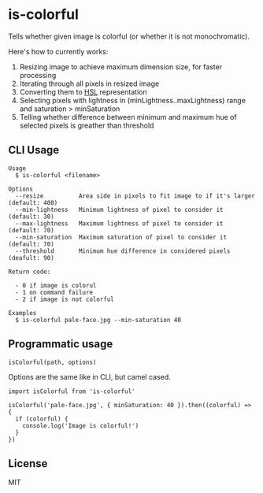 # is-colorful

Tells whether given image is colorful (or whether it is not monochromatic).

Here's how to currently works:

1. Resizing image to achieve maximum dimension size, for faster processing
2. Iterating through all pixels in resized image
3. Converting them to [HSL](https://en.wikipedia.org/wiki/HSL_and_HSV) representation
4. Selecting pixels with lightness in (minLightness..maxLightness) range and saturation > minSaturation
5. Telling whether difference between minimum and maximum hue of selected pixels is greather than threshold

## CLI Usage

```
Usage
  $ is-colorful <filename>

Options
  --resize          Area side in pixels to fit image to if it's larger (default: 400)
  --min-lightness   Minimum lightness of pixel to consider it (default: 30)
  --max-lightness   Maximum lightness of pixel to consider it (default: 70)
  --min-saturation  Maximum saturation of pixel to consider it (default: 70)
  --threshold       Minimum hue difference in considered pixels (deafult: 90)

Return code:

  - 0 if image is colorul
  - 1 on command failure
  - 2 if image is not colorful

Examples
  $ is-colorful pale-face.jpg --min-saturation 40
```

## Programmatic usage

`isColorful(path, options)`

Options are the same like in CLI, but camel cased.

```es6
import isColorful from 'is-colorful'

isColorful('pale-face.jpg', { minSaturation: 40 }).then((colorful) => {
  if (colorful) {
    console.log('Image is colorful!')
  }
})
```

## License

MIT
